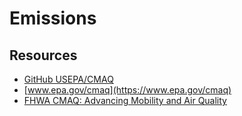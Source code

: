 # Emissions

## Resources

- [GitHub USEPA/CMAQ](https://github.com/USEPA/CMAQ)
- [www.epa.gov/cmaq](https://www.epa.gov/cmaq)
- [FHWA CMAQ: Advancing Mobility and Air Quality](https://www.fhwa.dot.gov/ENVIRonment/air_quality/cmaq/research/advancing_mobility/03cmaq01.cfm)
